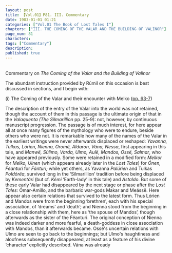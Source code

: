 ```yaml
---
layout: post
title: 【Vol.01】P81. III. Commentary
date: 1983-01-01 01:21
categories: ["Vol.01 The Book of Lost Tales I"]
chapters: ["III. THE COMING OF THE VALAR AND THE BUILDING OF VALINOR"]
page_num: 81
characters: 
tags: ["Commentary"]
description: 
published: true
---
```


<BR>
Commentary on <I>The Coming of the Valar and the Building of Valinor</I>

The abundant instruction provided by Rúmil on this occasion is best discussed in sections, and I begin with:

(i) The Coming of the Valar and their encounter with Melko ([pp. 63-7]({{site.baseurl}}/vol01-p63))

The description of the entry of the Valar into the world was not retained, though the account of them in this passage is the ultimate origin of that in the <I>Valaquenta (The Silmarillion</I> pp. 25-9): not, however, by continuous manuscript progression. The passage is of much interest, for here appear all at once many figures of the mythology who were to endure, beside others who were not. It is remarkable how many of the names of the Valar in the earliest writings were never afterwards displaced or reshaped: <I>Yavanna, Tulkas, Lórien, Nienna, Oromë, Aldaron, Vána, Nessa</I>, first appearing in this tale, and <I>Manwë, Súlimo, Varda, Ulmo, Aulë, Mandos, Ossë, Salmar</I>, who have appeared previously. Some were retained in a modified form: <I>Melkor</I> for <I>Melko, Uinen</I> (which appears already later in the <I>Lost Tales</I>) for <I>Ónen, Fëanturi</I> for <I>Fánturi;</I> while yet others, as Yavanna <I>Palúrien</I> and Tulkas <I>Poldórëa</I>, survived long in the ‘Silmarillion’ tradition before being displaced by <I>Kementári</I> (but cf. <I>Kémi</I> ‘Earth-lady’ in this tale) and <I>Astaldo</I>. But some of these early Valar had disappeared by the next stage or phase after the <I>Lost Tales:</I> Ómar-Amillo, and the barbaric war-gods Makar and Meássë. Here appear also certain relations that survived to the latest form. Thus Lórien and Mandos were from the beginning ‘brethren’, each with his special association, of ‘dreams' and ‘death’; and Nienna stood from the beginning in a close relationship with them, here as ‘the spouse of Mandos’, though afterwards as the sister of the Fëanturi. The original conception of Nienna was indeed darker and more fearful, a death-goddess in close association with Mandos, than it afterwards became. Ossë's uncertain relations with Ulmo are seen to go back to the beginnings; but Ulmo's haughtiness and aloofness subsequently disappeared, at least as a feature of his divine ‘character’ explicitly described. Vána was already

